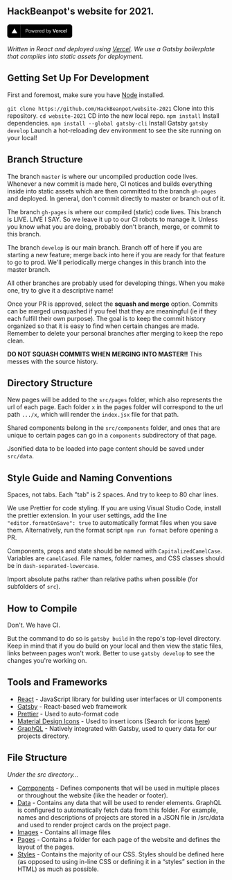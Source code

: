 ## HackBeanpot's website for 2021. 

[<img src="./src/images/svg/powered-by-vercel.svg" alt="Powered by Vercel" width="150"/>](https://vercel.com/?utm_source=hackbeanpot&utm_campaign=oss)

_Written in React and deployed using [Vercel](https://vercel.com/?utm_source=hackbeanpot&utm_campaign=oss). We use a Gatsby boilerplate that compiles into static assets for deployment._

## Getting Set Up For Development

First and foremost, make sure you have [Node](https://nodejs.org) installed.

`git clone https://github.com/HackBeanpot/website-2021` Clone into this repository.
`cd website-2021` CD into the new local repo.
`npm install` Install dependencies.
`npm install --global gatsby-cli` Install Gatsby
`gatsby develop` Launch a hot-reloading dev environment to see the site running on your local!

## Branch Structure

The branch `master` is where our uncompiled production code lives. Whenever a new commit is made here, CI notices and builds everything inside into static assets which are then committed to the branch `gh-pages` and deployed. In general, don't commit directly to master or branch out of it.

The branch `gh-pages` is where our compiled (static) code lives. This branch is LIVE. LIVE I SAY. So we leave it up to our CI robots to manage it. Unless you know what you are doing, probably don't branch, merge, or commit to this branch.

The branch `develop` is our main branch. Branch off of here if you are starting a new feature; merge back into here if you are ready for that feature to go to prod. We'll periodically merge changes in this branch into the master branch.

All other branches are probably used for developing things. When you make one, try to give it a descriptive name!

Once your PR is approved, select the **squash and merge** option. Commits can be merged unsquashed if you feel that they are meaningful (ie if they each fulfill their own purpose). The goal is to keep the commit history organized so that it is easy to find when certain changes are made. Remember to delete your personal branches after merging to keep the repo clean.

**DO NOT SQUASH COMMITS WHEN MERGING INTO MASTER!!** This messes with the source history.

## Directory Structure

New pages will be added to the `src/pages` folder, which also represents the url of each page. Each folder `x` in the pages folder will correspond to the url path `.../x`, which will render the `index.jsx` file for that path.

Shared components belong in the `src/components` folder, and ones that are unique to certain pages can go in a `components` subdirectory of that page.

Jsonified data to be loaded into page content should be saved under `src/data`.

## Style Guide and Naming Conventions

Spaces, not tabs.
Each "tab" is 2 spaces.
And try to keep to 80 char lines.

We use Prettier for code styling. If you are using Visual Studio Code, install the prettier extension. In your user settings, add the line `"editor.formatOnSave": true` to automatically format files when you save them. Alternatively, run the format script `npm run format` before opening a PR.

Components, props and state should be named with `CapitalizedCamelCase`. Variables are `camelCased`. File names, folder names, and CSS classes should be in `dash-separated-lowercase`.

Import absolute paths rather than relative paths when possible (for subfolders of `src`).

## How to Compile

Don't. We have CI.

But the command to do so is `gatsby build` in the repo's top-level directory. Keep in mind that if you do build on your local and then view the static files, links between pages won't work. Better to use `gatsby develop` to see the changes you're working on.

## Tools and Frameworks

* [React](https://reactjs.org/docs/hello-world.html) - JavaScript library for building user interfaces or UI components
* [Gatsby](https://www.gatsbyjs.org/docs/building-with-components/) - React-based web framework
* [Prettier](https://prettier.io/) - Used to auto-format code 
* [Material Design Icons](https://github.com/levrik/mdi-react) - Used to insert icons (Search for icons [here](https://materialdesignicons.com/))
* [GraphQL](https://graphql.org/learn/) - Natively integrated with Gatsby, used to query data for our projects directory.

## File Structure
_Under the src directory…_

* [Components](https://github.com/HackBeanpot/website-2021/tree/master/src/components) - Defines components that will be used in multiple places or throughout the website (like the header or footer).
* [Data](https://github.com/HackBeanpot/website-2021/tree/master/src/data) - Contains any data that will be used to render elements. GraphQL is configured to automatically fetch data from this folder. For example, names and descriptions of projects are stored in a JSON file in /src/data and used to render project cards on the project page.
* [Images](https://github.com/HackBeanpot/website-2021/tree/master/src/images) - Contains all image files
* [Pages](https://github.com/HackBeanpot/website-2021/tree/master/src/pages) - Contains a folder for each page of the website and defines the layout of the pages.
* [Styles](https://github.com/HackBeanpot/website-2021/tree/master/src/styles) - Contains the majority of our CSS. Styles should be defined here (as opposed to using in-line CSS or defining it in a “styles” section in the HTML) as much as possible.
